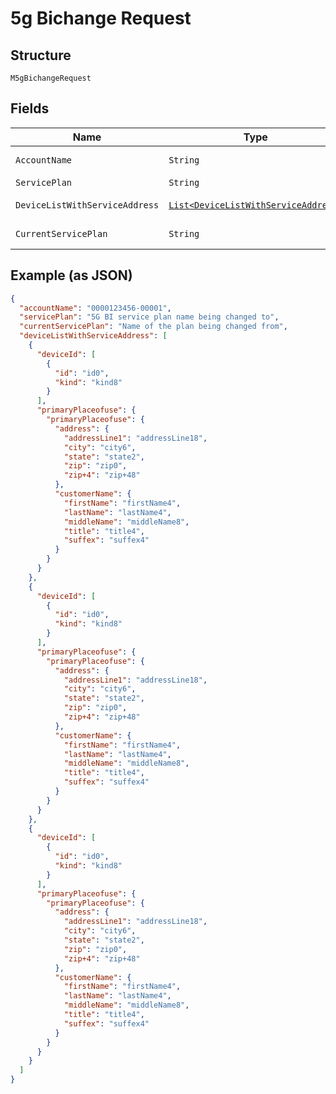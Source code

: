 
# 5g Bichange Request

## Structure

`M5gBichangeRequest`

## Fields

| Name | Type | Tags | Description | Getter | Setter |
|  --- | --- | --- | --- | --- | --- |
| `AccountName` | `String` | Optional | - | String getAccountName() | setAccountName(String accountName) |
| `ServicePlan` | `String` | Optional | - | String getServicePlan() | setServicePlan(String servicePlan) |
| `DeviceListWithServiceAddress` | [`List<DeviceListWithServiceAddress>`](../../doc/models/device-list-with-service-address.md) | Optional | - | List<DeviceListWithServiceAddress> getDeviceListWithServiceAddress() | setDeviceListWithServiceAddress(List<DeviceListWithServiceAddress> deviceListWithServiceAddress) |
| `CurrentServicePlan` | `String` | Optional | - | String getCurrentServicePlan() | setCurrentServicePlan(String currentServicePlan) |

## Example (as JSON)

```json
{
  "accountName": "0000123456-00001",
  "servicePlan": "5G BI service plan name being changed to",
  "currentServicePlan": "Name of the plan being changed from",
  "deviceListWithServiceAddress": [
    {
      "deviceId": [
        {
          "id": "id0",
          "kind": "kind8"
        }
      ],
      "primaryPlaceofuse": {
        "primaryPlaceofuse": {
          "address": {
            "addressLine1": "addressLine18",
            "city": "city6",
            "state": "state2",
            "zip": "zip0",
            "zip+4": "zip+48"
          },
          "customerName": {
            "firstName": "firstName4",
            "lastName": "lastName4",
            "middleName": "middleName8",
            "title": "title4",
            "suffex": "suffex4"
          }
        }
      }
    },
    {
      "deviceId": [
        {
          "id": "id0",
          "kind": "kind8"
        }
      ],
      "primaryPlaceofuse": {
        "primaryPlaceofuse": {
          "address": {
            "addressLine1": "addressLine18",
            "city": "city6",
            "state": "state2",
            "zip": "zip0",
            "zip+4": "zip+48"
          },
          "customerName": {
            "firstName": "firstName4",
            "lastName": "lastName4",
            "middleName": "middleName8",
            "title": "title4",
            "suffex": "suffex4"
          }
        }
      }
    },
    {
      "deviceId": [
        {
          "id": "id0",
          "kind": "kind8"
        }
      ],
      "primaryPlaceofuse": {
        "primaryPlaceofuse": {
          "address": {
            "addressLine1": "addressLine18",
            "city": "city6",
            "state": "state2",
            "zip": "zip0",
            "zip+4": "zip+48"
          },
          "customerName": {
            "firstName": "firstName4",
            "lastName": "lastName4",
            "middleName": "middleName8",
            "title": "title4",
            "suffex": "suffex4"
          }
        }
      }
    }
  ]
}
```

